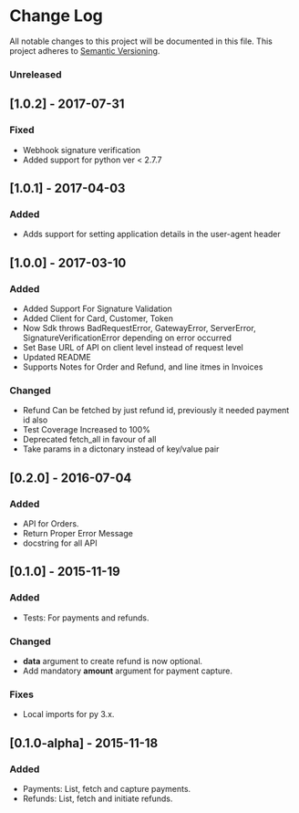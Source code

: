 # Change Log
All notable changes to this project will be documented in this file. This project adheres to [Semantic Versioning](http://semver.org/).

### Unreleased

## [1.0.2] - 2017-07-31
### Fixed
- Webhook signature verification
- Added support for python ver < 2.7.7

## [1.0.1] - 2017-04-03
### Added
- Adds support for setting application details in the user-agent header

## [1.0.0] - 2017-03-10
### Added
- Added Support For Signature Validation
- Added Client for Card, Customer, Token
- Now Sdk throws BadRequestError, GatewayError, ServerError, SignatureVerificationError depending on error occurred
- Set Base URL of API on client level instead of request level
- Updated README
- Supports Notes for Order and Refund, and line itmes in Invoices

### Changed
- Refund Can be fetched by just refund id, previously it needed payment id also
- Test Coverage Increased to 100%
- Deprecated fetch_all in favour of all
- Take params in a dictonary instead of key/value pair

## [0.2.0] - 2016-07-04
### Added
- API for Orders.
- Return Proper Error Message
- docstring for all API

## [0.1.0] - 2015-11-19
### Added
- Tests: For payments and refunds.

### Changed
- **data** argument to create refund is now optional.
- Add mandatory **amount** argument for payment capture.

### Fixes
- Local imports for py 3.x.

## [0.1.0-alpha] - 2015-11-18
### Added
- Payments: List, fetch and capture payments.
- Refunds: List, fetch and initiate refunds.
